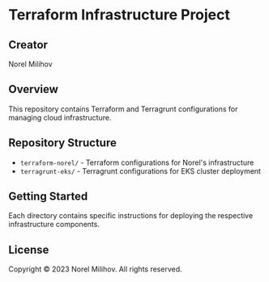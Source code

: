 # Terraform Infrastructure Project

## Creator
Norel Milihov

## Overview
This repository contains Terraform and Terragrunt configurations for managing cloud infrastructure.

## Repository Structure
- `terraform-norel/` - Terraform configurations for Norel's infrastructure
- `terragrunt-eks/` - Terragrunt configurations for EKS cluster deployment

## Getting Started
Each directory contains specific instructions for deploying the respective infrastructure components.

## License
Copyright © 2023 Norel Milihov. All rights reserved. 
